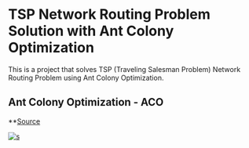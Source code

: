 # TSP Network Routing Problem Solution with Ant Colony Optimization

This is a project that solves TSP (Traveling Salesman Problem) Network Routing Problem using Ant Colony Optimization.

## Ant Colony Optimization - ACO
**[Source](https://www.baeldung.com/java-ant-colony-optimization)

[![s](s "s")](https://www.baeldung.com/wp-content/uploads/2017/03/ants1.png "s")
